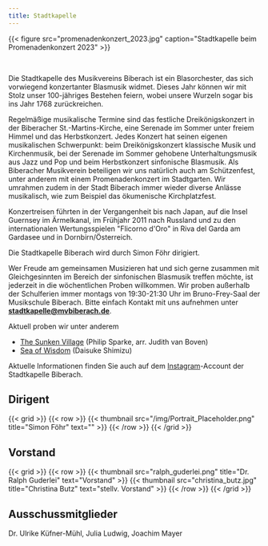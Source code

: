 ```yaml
---
title: Stadtkapelle
---
```

{{< figure src="promenadenkonzert_2023.jpg" caption="Stadtkapelle beim Promenadenkonzert 2023" >}}

<br />

Die Stadtkapelle des Musikvereins Biberach ist ein Blasorchester, das sich vorwiegend konzertanter Blasmusik widmet. Dieses Jahr können wir mit Stolz unser 100-jähriges Bestehen feiern, wobei unsere Wurzeln sogar bis ins Jahr 1768 zurückreichen.

Regelmäßige musikalische Termine sind das festliche Dreikönigskonzert in der Biberacher St.-Martins-Kirche, eine Serenade im Sommer unter freiem Himmel und das Herbstkonzert. Jedes Konzert hat seinen eigenen musikalischen Schwerpunkt: beim Dreikönigskonzert klassische Musik und Kirchenmusik, bei der Serenade im Sommer gehobene Unterhaltungsmusik aus Jazz und Pop und beim Herbstkonzert sinfonische Blasmusik. Als Biberacher Musikverein beteiligen wir uns natürlich auch am Schützenfest, unter anderem mit einem Promenadenkonzert im Stadtgarten. Wir umrahmen zudem in der Stadt Biberach immer wieder diverse Anlässe musikalisch, wie zum Beispiel das ökumenische Kirchplatzfest.

Konzertreisen führten in der Vergangenheit bis nach Japan, auf die Insel Guernsey im Ärmelkanal, im Frühjahr 2011 nach Russland und zu den internationalen Wertungsspielen "Flicorno d'Oro" in Riva del Garda am Gardasee und in Dornbirn/Österreich.

Die Stadtkapelle Biberach wird durch Simon Föhr dirigiert.

Wer Freude am gemeinsamen Musizieren hat und sich gerne zusammen mit Gleichgesinnten im Bereich der sinfonischen Blasmusik treffen möchte, ist  jederzeit in die wöchentlichen Proben willkommen. Wir proben außerhalb der Schulferien immer montags von 19:30-21:30 Uhr im Bruno-Frey-Saal der Musikschule Biberach. Bitte einfach Kontakt mit uns aufnehmen unter **stadtkapelle@mvbiberach.de**.

Aktuell proben wir unter anderem

 - [The Sunken Village](https://youtu.be/y1BDenIRl6U?si=rf2bozzZbFOQc8HP) (Philip Sparke, arr. Judith van Boven)
 - [Sea of Wisdom](https://youtu.be/3oBL07ueVeo?si=zaysLbR8jf2XBLYT) (Daisuke Shimizu)

Aktuelle Informationen finden Sie auch auf dem [Instagram](https://instagram.com/stadtkapelle_biberach?igshid=YmMyMTA2M2Y=)-Account der Stadtkapelle Biberach.

## Dirigent 

{{< grid >}}
{{< row >}}
{{< thumbnail src="/img/Portrait_Placeholder.png" title="Simon Föhr" text="" >}}
{{< /row >}}
{{< /grid >}}   

## Vorstand
{{< grid >}}
{{< row >}}
{{< thumbnail src="ralph_guderlei.png" title="Dr. Ralph Guderlei" text="Vorstand" >}}
{{< thumbnail src="christina_butz.jpg" title="Christina Butz" text="stellv. Vorstand" >}}
{{< /row >}}
{{< /grid >}}   

## Ausschussmitglieder

Dr. Ulrike Küfner-Mühl, Julia Ludwig, Joachim Mayer